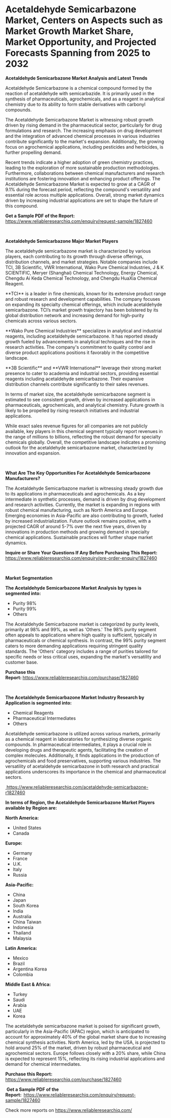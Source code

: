 <p><h1>Acetaldehyde Semicarbazone Market, Centers on Aspects such as Market Growth Market Share, Market Opportunity, and Projected Forecasts Spanning from 2025 to 2032</h1></p><p><strong>Acetaldehyde Semicarbazone Market Analysis and Latest Trends</strong></p>
<p><p>Acetaldehyde Semicarbazone is a chemical compound formed by the reaction of acetaldehyde with semicarbazide. It is primarily used in the synthesis of pharmaceuticals, agrochemicals, and as a reagent in analytical chemistry due to its ability to form stable derivatives with carbonyl compounds.</p><p>The Acetaldehyde Semicarbazone Market is witnessing robust growth driven by rising demand in the pharmaceutical sector, particularly for drug formulations and research. The increasing emphasis on drug development and the integration of advanced chemical processes in various industries contribute significantly to the market's expansion. Additionally, the growing focus on agrochemical applications, including pesticides and herbicides, is further propelling demand.</p><p>Recent trends indicate a higher adoption of green chemistry practices, leading to the exploration of more sustainable production methodologies. Furthermore, collaborations between chemical manufacturers and research institutions are fostering innovation and enhancing product offerings. The Acetaldehyde Semicarbazone Market is expected to grow at a CAGR of 9.1% during the forecast period, reflecting the compound's versatility and essential role across multiple applications. Overall, strong market dynamics driven by increasing industrial applications are set to shape the future of this compound.</p></p>
<p><strong>Get a Sample PDF of the Report:&nbsp;</strong> <a href="https://www.reliableresearchiq.com/enquiry/request-sample/1827460?utm_campaign=3308&utm_medium=2&utm_source=Github&utm_content=ia&utm_term=02042025&utm_id=acetaldehyde-semicarbazone">https://www.reliableresearchiq.com/enquiry/request-sample/1827460</a></p>
<p>&nbsp;</p>
<p><strong>Acetaldehyde Semicarbazone Major Market Players</strong></p>
<p><p>The acetaldehyde semicarbazone market is characterized by various players, each contributing to its growth through diverse offerings, distribution channels, and market strategies. Notable companies include TCI, 3B Scientific, VWR International, Wako Pure Chemical Industries, J & K SCIENTIFIC, Meryer (Shanghai) Chemical Technology, Energy Chemical, Chengdu Ai Keda Chemical Technology, and Chengdu HuaXia Chemical Reagent.</p><p>**TCI** is a leader in fine chemicals, known for its extensive product range and robust research and development capabilities. The company focuses on expanding its specialty chemical offerings, which include acetaldehyde semicarbazone. TCI’s market growth trajectory has been bolstered by its global distribution network and increasing demand for high-purity chemicals across various sectors.</p><p>**Wako Pure Chemical Industries** specializes in analytical and industrial reagents, including acetaldehyde semicarbazone. It has reported steady growth fueled by advancements in analytical techniques and the rise in research activities. The company's commitment to quality control and diverse product applications positions it favorably in the competitive landscape.</p><p>**3B Scientific** and **VWR International** leverage their strong market presence to cater to academia and industrial sectors, providing essential reagents including acetaldehyde semicarbazone. Their expansive distribution channels contribute significantly to their sales revenues.</p><p>In terms of market size, the acetaldehyde semicarbazone segment is estimated to see consistent growth, driven by increased applications in pharmaceuticals, agrochemicals, and analytical chemistry. Future growth is likely to be propelled by rising research initiatives and industrial applications.</p><p>While exact sales revenue figures for all companies are not publicly available, key players in this chemical segment typically report revenues in the range of millions to billions, reflecting the robust demand for specialty chemicals globally. Overall, the competitive landscape indicates a promising outlook for the acetaldehyde semicarbazone market, characterized by innovation and expansion.</p></p>
<p>&nbsp;</p>
<p><strong>What Are The Key Opportunities For Acetaldehyde Semicarbazone Manufacturers?</strong></p>
<p><p>The Acetaldehyde Semicarbazone market is witnessing steady growth due to its applications in pharmaceuticals and agrochemicals. As a key intermediate in synthetic processes, demand is driven by drug development and research activities. Currently, the market is expanding in regions with robust chemical manufacturing, such as North America and Europe.  Emerging economies in Asia-Pacific are also contributing to growth, fueled by increased industrialization. Future outlook remains positive, with a projected CAGR of around 5-7% over the next five years, driven by innovations in production methods and growing demand in specialty chemical applications. Sustainable practices will further shape market dynamics.</p></p>
<p><strong>Inquire or Share Your Questions If Any Before Purchasing This Report:</strong> <a href="https://www.reliableresearchiq.com/enquiry/pre-order-enquiry/1827460?utm_campaign=3308&utm_medium=2&utm_source=Github&utm_content=ia&utm_term=02042025&utm_id=acetaldehyde-semicarbazone">https://www.reliableresearchiq.com/enquiry/pre-order-enquiry/1827460</a></p>
<p>&nbsp;</p>
<p><strong>Market Segmentation</strong></p>
<p><strong>The Acetaldehyde Semicarbazone Market Analysis by types is segmented into:</strong></p>
<p><ul><li>Purity 98%</li><li>Purity 99%</li><li>Others</li></ul></p>
<p><p>The Acetaldehyde Semicarbazone market is categorized by purity levels, primarily at 98% and 99%, as well as 'Others.' The 98% purity segment often appeals to applications where high quality is sufficient, typically in pharmaceuticals or chemical synthesis. In contrast, the 99% purity segment caters to more demanding applications requiring stringent quality standards. The 'Others' category includes a range of purities tailored for specific needs or less critical uses, expanding the market's versatility and customer base.</p></p>
<p><strong>Purchase this Report:&nbsp;</strong><a href="https://www.reliableresearchiq.com/purchase/1827460?utm_campaign=3308&utm_medium=2&utm_source=Github&utm_content=ia&utm_term=02042025&utm_id=acetaldehyde-semicarbazone">https://www.reliableresearchiq.com/purchase/1827460</a></p>
<p>&nbsp;</p>
<p><strong>The Acetaldehyde Semicarbazone Market Industry Research by Application is segmented into:</strong></p>
<p><ul><li>Chemical Reagents</li><li>Pharmaceutical Intermediates</li><li>Others</li></ul></p>
<p><p>Acetaldehyde semicarbazone is utilized across various markets, primarily as a chemical reagent in laboratories for synthesizing diverse organic compounds. In pharmaceutical intermediates, it plays a crucial role in developing drugs and therapeutic agents, facilitating the creation of complex molecules. Additionally, it finds applications in the production of agrochemicals and food preservatives, supporting various industries. The versatility of acetaldehyde semicarbazone in both research and practical applications underscores its importance in the chemical and pharmaceutical sectors.</p></p>
<p><a href="https://www.reliableresearchiq.com/acetaldehyde-semicarbazone-r1827460?utm_campaign=3308&utm_medium=2&utm_source=Github&utm_content=ia&utm_term=02042025&utm_id=acetaldehyde-semicarbazone">&nbsp;https://www.reliableresearchiq.com/acetaldehyde-semicarbazone-r1827460</a></p>
<p><strong>In terms of Region, the Acetaldehyde Semicarbazone Market Players available by Region are:</strong></p>
<p>
    <p> <strong> North America: </strong>
        <ul>
            <li>United States</li>
            <li>Canada</li>
        </ul>
        </p> 
    <p> <strong> Europe: </strong>
        <ul>
            <li>Germany</li>
            <li>France</li>
            <li>U.K.</li>
            <li>Italy</li>
            <li>Russia</li>
        </ul>
        </p> 
    <p> <strong> Asia-Pacific: </strong>
        <ul>
            <li>China</li>
            <li>Japan</li>
            <li>South Korea</li>
            <li>India</li>
            <li>Australia</li>
            <li>China Taiwan</li>
            <li>Indonesia</li>
            <li>Thailand</li>
            <li>Malaysia</li>
        </ul>
        </p> 
    <p> <strong> Latin America: </strong>
        <ul>
            <li>Mexico</li>
            <li>Brazil</li>
            <li>Argentina Korea</li>
            <li>Colombia</li>
        </ul>
        </p> 
    <p> <strong> Middle East & Africa: </strong>
        <ul>
            <li>Turkey</li>
            <li>Saudi</li>
            <li>Arabia</li>
            <li>UAE</li>
            <li>Korea</li>
        </ul>
    </p>
    </p>
<p><p>The acetaldehyde semicarbazone market is poised for significant growth, particularly in the Asia-Pacific (APAC) region, which is anticipated to account for approximately 40% of the global market share due to increasing chemical synthesis activities. North America, led by the USA, is projected to hold around 25% of the market, driven by robust pharmaceutical and agrochemical sectors. Europe follows closely with a 20% share, while China is expected to represent 15%, reflecting its rising industrial applications and demand for chemical intermediates.</p></p>
<p><strong>Purchase this Report: </strong><a href="https://www.reliableresearchiq.com/purchase/1827460?utm_campaign=3308&utm_medium=2&utm_source=Github&utm_content=ia&utm_term=02042025&utm_id=acetaldehyde-semicarbazone">https://www.reliableresearchiq.com/purchase/1827460</a></p>
<p>&nbsp;<strong>Get a Sample PDF of the Report:&nbsp;&nbsp;</strong><a href="https://www.reliableresearchiq.com/enquiry/request-sample/1827460?utm_campaign=3308&utm_medium=2&utm_source=Github&utm_content=ia&utm_term=02042025&utm_id=acetaldehyde-semicarbazone">https://www.reliableresearchiq.com/enquiry/request-sample/1827460</a></p>
<p><strong></strong></p>
<p>Check more reports on <a href="https://www.reliableresearchiq.com/?utm_campaign=3308&utm_medium=2&utm_source=Github&utm_content=ia&utm_term=02042025&utm_id=acetaldehyde-semicarbazone">https://www.reliableresearchiq.com/</a></p>